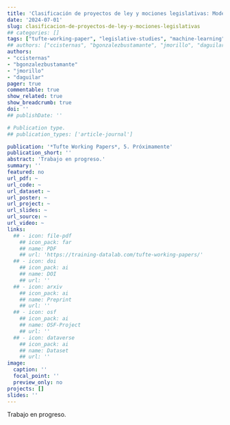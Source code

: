 ```yaml
---
title: 'Clasificación de proyectos de ley y mociones legislativas: Modelos supervisados y no supervisados aplicados al caso chileno'
date: '2024-07-01'
slug: clasificacion-de-proyectos-de-ley-y-mociones-legislativas
## categories: []
tags: ["tufte-working-paper", "legislative-studies", "machine-learning"]
## authors: ["ccisternas", "bgonzalezbustamante", "jmorillo", "daguilar"]
authors:
- "ccisternas"
- "bgonzalezbustamante"
- "jmorillo"
- "daguilar"
pager: true
commentable: true
show_related: true
show_breadcrumb: true
doi: ''
## publishDate: ''

# Publication type.
## publication_types: ['article-journal']

publication: '*Tufte Working Papers*, 5. Próximamente'
publication_short: ''
abstract: 'Trabajo en progreso.'
summary: ''
featured: no
url_pdf: ~
url_code: ~
url_dataset: ~
url_poster: ~
url_project: ~
url_slides: ~
url_source: ~
url_video: ~
links:
  ## - icon: file-pdf
    ## icon_pack: far
    ## name: PDF
    ## url: 'https://training-datalab.com/tufte-working-papers/'
  ## - icon: doi
    ## icon_pack: ai
    ## name: DOI
    ## url: ''
  ## - icon: arxiv
    ## icon_pack: ai
    ## name: Preprint
    ## url: ''
  ## - icon: osf
    ## icon_pack: ai
    ## name: OSF-Project
    ## url: ''
  ## - icon: dataverse
    ## icon_pack: ai
    ## name: Dataset
    ## url: ''
image:
  caption: ''
  focal_point: ''
  preview_only: no
projects: []
slides: ''
---
```


Trabajo en progreso.

